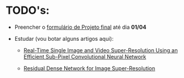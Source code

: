# TODO's:

- Preencher o [formulário de Projeto final](https://ead.puc-rio.br/pluginfile.php/1821646/mod_resource/content/1/Formul%C3%A1rio%202023.1_ECP.pdf) até dia **01/04**

- Estudar (vou botar alguns artigos aqui):
  - [Real-Time Single Image and Video Super-Resolution Using an Efficient Sub-Pixel Convolutional Neural Network](https://arxiv.org/pdf/1609.05158.pdf)
  
  - [Residual Dense Network for Image Super-Resolution](https://arxiv.org/pdf/1802.08797.pdf)
